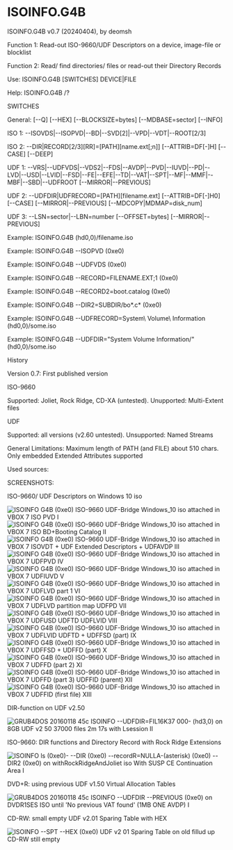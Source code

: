# ISOINFO.G4B

ISOINFO.G4B v0.7 (20240404), by deomsh

Function 1:	Read-out ISO-9660/UDF Descriptors on a device, image-file or blocklist

Function 2:	Read/ find directories/ files or read-out their Directory Records
          
Use:				ISOINFO.G4B [SWITCHES] DEVICE|FILE

Help:				ISOINFO.G4B /?

SWITCHES

General:		[--Q] [--HEX] [--BLOCKSIZE=bytes] [--MDBASE=sector] [--INFO]

ISO 1:			--ISOVDS|--ISOPVD|--BD|--SVD[2]|--VPD|--VDT|--ROOT[2/3]

ISO 2:			--DIR|RECORD[2/3][RR]=[PATH][name.ext[;n]] [--ATTRIB=DF[-]H] [--CASE] [--DEEP]

UDF 1:			--VRS|--UDFVDS|--VDS2|--FDS|--AVDP|--PVD|--IUVD|--PD|--LVD|--USD|--LVID|--FSD|--FE|--EFE|--TD|--VAT|--SPT|--MF|--MMF|--MBF|--SBD|--UDFROOT [--MIRROR|--PREVIOUS]

UDF 2:			--UDFDIR|UDFRECORD=[PATH][filename.ext] [--ATTRIB=DF[-]H0] [--CASE] [--MIRROR|--PREVIOUS] [--MDCOPY|MDMAP=disk_num]

UDF 3:			--LSN=sector|--LBN=number [--OFFSET=bytes] [--MIRROR|--PREVIOUS]

Example:		ISOINFO.G4B (hd0,0)/filename.iso

Example:		ISOINFO.G4B --ISOPVD (0xe0)

Example:		ISOINFO.G4B --UDFVDS (0xe0)

Example:		ISOINFO.G4B --RECORD=FILENAME.EXT;1 (0xe0)

Example:		ISOINFO.G4B --RECORD2=boot.catalog (0xe0)

Example:		ISOINFO.G4B --DIR2=SUBDIR/bo*.c* (0xe0)

Example:		ISOINFO.G4B --UDFRECORD=System\ Volume\ Information (hd0,0)/some.iso

Example:		ISOINFO.G4B --UDFDIR="System Volume Information/" (hd0,0)/some.iso

History

Version 0.7: First published version

ISO-9660

Supported: Joliet, Rock Ridge, CD-XA (untested).
Unupported: Multi-Extent files

UDF

Supported: all versions (v2.60 untested).
Unsupported: Named Streams

General Limitations:
Maximum length of PATH (and FILE) about 510 chars.
Only embedded Extended Attributes supported

Used sources:


SCREENSHOTS:

ISO-9660/ UDF Descriptors on Windows 10 iso

![ISOINFO G4B (0xe0) ISO-9660 UDF-Bridge Windows_10 iso attached in VBOX 7 ISO PVD I](https://github.com/deomsh/ISOINFO.G4B/assets/67714723/cdc1342a-e20b-44ab-82e2-43020a832748)
![ISOINFO G4B (0xe0) ISO-9660 UDF-Bridge Windows_10 iso attached in VBOX 7 ISO BD+Booting Catalog II](https://github.com/deomsh/ISOINFO.G4B/assets/67714723/c4b50df8-4bb2-4c63-a8ed-45ed4be85c62)
![ISOINFO G4B (0xe0) ISO-9660 UDF-Bridge Windows_10 iso attached in VBOX 7 ISOVDT + UDF Extended Descriptors + UDFAVDP III](https://github.com/deomsh/ISOINFO.G4B/assets/67714723/9fabf3b8-4dad-4ba4-bb08-00c614594649)
![ISOINFO G4B (0xe0) ISO-9660 UDF-Bridge Windows_10 iso attached in VBOX 7 UDFPVD IV](https://github.com/deomsh/ISOINFO.G4B/assets/67714723/37d5baea-aebe-4a7a-96cd-16d7c4d55aec)
![ISOINFO G4B (0xe0) ISO-9660 UDF-Bridge Windows_10 iso attached in VBOX 7 UDFIUVD V](https://github.com/deomsh/ISOINFO.G4B/assets/67714723/329f7f81-ae30-40d7-b626-c8ee9b44d1e9)
![ISOINFO G4B (0xe0) ISO-9660 UDF-Bridge Windows_10 iso attached in VBOX 7 UDFLVD part 1 VI](https://github.com/deomsh/ISOINFO.G4B/assets/67714723/a4e607dd-7054-4770-abe2-d46464fe6a10)
![ISOINFO G4B (0xe0) ISO-9660 UDF-Bridge Windows_10 iso attached in VBOX 7 UDFLVD partition map UDFPD VII](https://github.com/deomsh/ISOINFO.G4B/assets/67714723/3b9ee9af-4d06-4b38-9ffa-48ff0f6aa470)
![ISOINFO G4B (0xe0) ISO-9660 UDF-Bridge Windows_10 iso attached in VBOX 7 UDFUSD UDFTD UDFLVID VIII](https://github.com/deomsh/ISOINFO.G4B/assets/67714723/da0c7d5d-71d9-4d72-8011-7e294d4f370b)
![ISOINFO G4B (0xe0) ISO-9660 UDF-Bridge Windows_10 iso attached in VBOX 7 UDFLVID UDFTD + UDFFSD (part) IX](https://github.com/deomsh/ISOINFO.G4B/assets/67714723/8f47dbe5-6600-421d-b1ae-4980be1f7624)
![ISOINFO G4B (0xe0) ISO-9660 UDF-Bridge Windows_10 iso attached in VBOX 7 UDFFSD + UDFFD (part) X](https://github.com/deomsh/ISOINFO.G4B/assets/67714723/4eac71b7-3584-4179-9ca6-9073ad89c237)
![ISOINFO G4B (0xe0) ISO-9660 UDF-Bridge Windows_10 iso attached in VBOX 7 UDFFD (part 2) XI](https://github.com/deomsh/ISOINFO.G4B/assets/67714723/0a24aa33-3e74-4cbd-84cc-d1c06a08751c)
![ISOINFO G4B (0xe0) ISO-9660 UDF-Bridge Windows_10 iso attached in VBOX 7 UDFFD (part 3) UDFFID (parent) XII](https://github.com/deomsh/ISOINFO.G4B/assets/67714723/1692f59a-8633-48b1-a600-c93406dab55b)
![ISOINFO G4B (0xe0) ISO-9660 UDF-Bridge Windows_10 iso attached in VBOX 7 UDFFID (first file) XIII](https://github.com/deomsh/ISOINFO.G4B/assets/67714723/fc6a780b-5717-4245-825e-b68b1a98de1e)

DIR-function on UDF v2.50

![GRUB4DOS 20160118 45c ISOINFO --UDFDIR=FIL16K37 000- (hd3,0) on 8GB UDF v2 50 37000 files 2m 17s with Lsession II](https://github.com/deomsh/ISOINFO.G4B/assets/67714723/470b0fe5-cce4-42d6-b84f-fbc5f286e939)

ISO-9660: DIR functions and Directory Record with Rock Ridge Extensions

![ISOINFO ls (0xe0)- --DIR (0xe0) --recordR=NULLA-(asterisk) (0xe0) --DIR2 (0xe0) on withRockRidgeAndJoliet iso  With SUSP CE Continuation Area  I](https://github.com/deomsh/ISOINFO.G4B/assets/67714723/da900864-18cd-4215-8286-83b0295787de)

DVD+R: using previous UDF v1.50 Virtual Allocation Tables

![GRUB4DOS 20160118 45c ISOINFO --UDFDIR  --PREVIOUS  (0xe0) on DVDR1SES ISO until 'No previous VAT found' (1MB ONE AVDP) I](https://github.com/deomsh/ISOINFO.G4B/assets/67714723/c2b55fec-94ea-45d4-95f2-1855a1a0c12e)

CD-RW: small empty UDF v2.01 Sparing Table with HEX

![ISOINFO --SPT --HEX (0xe0) UDF v2 01 Sparing Table on old fillud up CD-RW still empty](https://github.com/deomsh/ISOINFO.G4B/assets/67714723/c0bf3cc1-6616-4cdf-bb84-04a2b1266ae5)






















